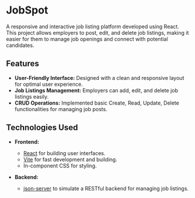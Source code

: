 # JobSpot

A responsive and interactive job listing platform developed using React. This project allows employers to post, edit, and delete job listings, making it easier for them to manage job openings and connect with potential candidates.


## Features
- **User-Friendly Interface:** Designed with a clean and responsive layout for optimal user experience.
- **Job Listings Management:** Employers can add, edit, and delete job listings easily.
- **CRUD Operations:** Implemented basic Create, Read, Update, Delete functionalities for managing job posts.

## Technologies Used
- **Frontend:** 
  - [React](https://reactjs.org/) for building user interfaces.
  - [Vite](https://vitejs.dev/) for fast development and building.
  - In-component CSS for styling.
  
- **Backend:** 
  - [json-server](https://github.com/typicode/json-server) to simulate a RESTful backend for managing job listings.

